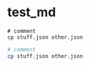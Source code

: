 # test_md

```shell
# comment
cp stuff.json other.json
```

```bash
# comment
cp stuff.json other.json
```
